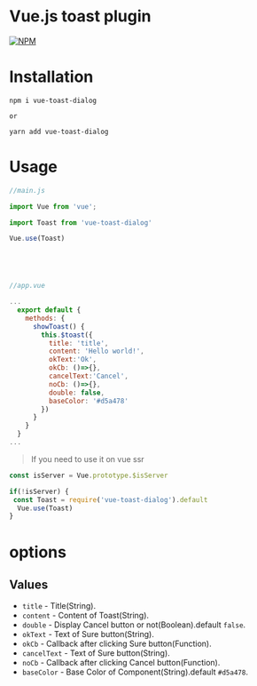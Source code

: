 # Vue.js toast plugin
[![NPM](https://nodei.co/npm/vue-toast-dialog.png?compact=true)](https://nodei.co/npm/vue-toast-dialog/)

# Installation
```
npm i vue-toast-dialog

or

yarn add vue-toast-dialog
```
# Usage
```javascript
//main.js

import Vue from 'vue';

import Toast from 'vue-toast-dialog'

Vue.use(Toast)





//app.vue

...
  export default {
    methods: {
      showToast() {
        this.$toast({
          title: 'title',
          content: 'Hello world!',
          okText:'Ok',
          okCb: ()=>{},
          cancelText:'Cancel',
          noCb: ()=>{},
          double: false,
          baseColor: '#d5a478'
        })
      }
    }
  }
...

```
> If you need to use it on vue ssr

```javascript
const isServer = Vue.prototype.$isServer

if(!isServer) {
 const Toast = require('vue-toast-dialog').default
  Vue.use(Toast)
}
```

# options

## Values
- `title` - Title(String).
- `content` - Content of Toast(String).
- `double` - Display Cancel button or not(Boolean).default `false`.
- `okText` - Text of Sure button(String).
- `okCb` - Callback after clicking Sure button(Function).
- `cancelText` - Text of Sure button(String).
- `noCb` - Callback after clicking Cancel button(Function).
- `baseColor` - Base Color of Component(String).default `#d5a478`.
